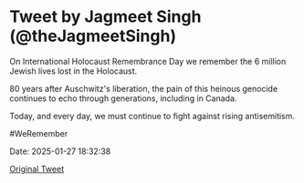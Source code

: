 # Tweet by Jagmeet Singh (@theJagmeetSingh)

On International Holocaust Remembrance Day we remember the 6 million Jewish lives lost in the Holocaust.

80 years after Auschwitz's liberation, the pain of this heinous genocide continues to echo through generations, including in Canada.

Today, and every day, we must continue to fight against rising antisemitism.

#WeRemember

Date: 2025-01-27 18:32:38

[Original Tweet](https://x.com/theJagmeetSingh/status/1883946232613331154)
